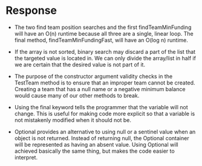 # Response

* The two find team position searches and the first findTeamMinFunding will have an O(n) runtime because all three are a 
single, linear loop. The final method, findTeamMinFundingFast, will have an O(log n) runtime.

* If the array is not sorted, binary search may discard a part of the list that the targeted value is located in. We can
only divide the array/list in half if we are certain that the desired value is not part of it.

* The purpose of the constructor argument validity checks in the TestTeam method is to ensure that an improper team cannot be 
created. Creating a team that has a null name or a negative minimum balance would cause many of our other methods to break.

* Using the final keyword tells the programmer that the variable will not change. This is useful for making code more explicit
so that a variable is not mistakenly modified when it should not be.

* Optional provides an alternative to using null or a sentinel value when an object is not returned. Instead of returning null,
 the Optional container will be represented as having an absent value. Using Optional will achieved basically the same thing, but makes
the code easier to interpret.
